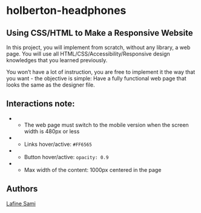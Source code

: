 # holberton-headphones

## Using CSS/HTML to Make a Responsive Website

In this project, you will implement from scratch, without any library, a web page. You will use all HTML/CSS/Accessibility/Responsive design knowledges that you learned previously.

You won’t have a lot of instruction, you are free to implement it the way that you want - the objective is simple: Have a fully functional web page that looks the same as the designer file.

## Interactions note:

 - -   The web page must switch to the mobile version when the screen width is 480px or less
 - -   Links hover/active:  `#FF6565`
- -   Button hover/active:  `opacity: 0.9`
-  - Max width of the content: 1000px centered in the page


## Authors

[Lafine Sami](https://github.com/afinesami)
